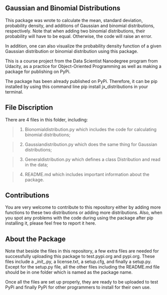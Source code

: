 ## Gaussian and Binomial Distributions 

This package was wrote to calculate the mean, standard deviation, probability density, and additions of Gaussian and binomial distributions, respectively. Note that when adding two binomial distributions, their probability will have to be equal. Otherwise, the code will raise an error. 

In addition, one can also visualize the probability density function of a given Gaussian distribution or binomial distribution using this package. 

This is a course project from the Data Scientist Nanodegree program from Udacity, as a practice for Object-Oriented Programming as well as making a package for publishing on PyPi. 

The package has been already published on PyPi. Therefore, it can be pip installed by using this command line pip install jx_distributions in your terminal.  

## File Discription

There are 4 files in this folder, including:

> 1. Bionomialdistribution.py  which includes the code for calculating binomial distributions;

> 2. Gaussiandistribution.py which does the same thing for Gaussian distributions;

> 3. Generaldistribution.py which defines a class Distribution and read in the data;

> 4. README.md which includes important information about the package.

## Contributions

You are very welcome to contribute to this repository either by adding more functions to these two distributions or adding more distributions. Also, when you spot any problems with the code during using the package after pip installing it, please feel free to report it here. 

## About the Package

Note that beside the files in this repository, a few extra files are needed for successfully uploading this package to test.pypi.org and pypi.org. These files include a \__init__.py, a license.txt, a setup.cfg, and finally a setup.py. Except for the setup.py file, all the other files including the README.md file should be in one folder which is named as the package name. 

Once all the files are set up properly, they are ready to be uploaded to test PyPi and finally PyPi for other programmers to install for their own use.



